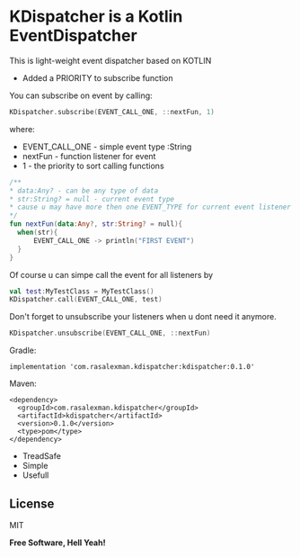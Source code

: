 # KDispatcher is a Kotlin EventDispatcher
This is light-weight event dispatcher based on KOTLIN
+ Added a PRIORITY to subscribe function

You can subscribe on event by calling:
```kotlin
KDispatcher.subscribe(EVENT_CALL_ONE, ::nextFun, 1)
```
where:
- EVENT_CALL_ONE - simple event type :String
- nextFun - function listener for event
- 1 - the priority to sort calling functions


```kotlin
/**
* data:Any? - can be any type of data
* str:String? = null - current event type
* cause u may have more then one EVENT_TYPE for current event listener
*/
fun nextFun(data:Any?, str:String? = null){
  when(str){
      EVENT_CALL_ONE -> println("FIRST EVENT")
  }
}
```
Of course u can simpe call the event for all listeners by
```kotlin
val test:MyTestClass = MyTestClass()
KDispatcher.call(EVENT_CALL_ONE, test)
```

Don't forget to unsubscribe your listeners when u dont need it anymore.
```kotlin
KDispatcher.unsubscribe(EVENT_CALL_ONE, ::nextFun)
```

Gradle: 
```
implementation 'com.rasalexman.kdispatcher:kdispatcher:0.1.0'
```

Maven:
```
<dependency>
  <groupId>com.rasalexman.kdispatcher</groupId>
  <artifactId>kdispatcher</artifactId>
  <version>0.1.0</version>
  <type>pom</type>
</dependency>
```

- TreadSafe
- Simple
- Usefull

License
----

MIT


**Free Software, Hell Yeah!**
